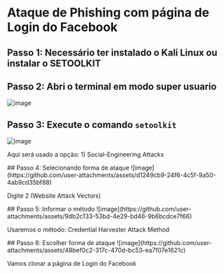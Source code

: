 # Ataque de Phishing com página de Login do Facebook

## Passo 1: Necessário ter instalado o Kali Linux ou instalar o SETOOLKIT
## Passo 2: Abri o terminal em modo super usuario
![image](https://github.com/user-attachments/assets/e6a05fdf-d1bd-4c14-9ee7-65a4d7717a3f)
## Passo 3: Execute o comando ```setoolkit```
![image](https://github.com/user-attachments/assets/4c6c4614-962d-4dfc-9355-cd9e21f2dcd2)
<p>Aqui será usado a opção: 1) Social-Engineering Attacks</p>
## Passo 4: Selecionando forma de ataque
![image](https://github.com/user-attachments/assets/d1249cb9-24f6-4c5f-9a50-4ab9cd35bf88)
<p>Digite 2 (Website Attack Vectors)</p>
## Passo 5: Informar o método
![image](https://github.com/user-attachments/assets/9db2c133-53bd-4e29-bd46-9b6bcdce7f66)
<p>Usaremos o método: Credential Harvester Attack Method</p>
## Passo 6: Escolher forma de ataque
![image](https://github.com/user-attachments/assets/48bef0c2-317c-470d-bc53-ea7f07e1621c)
<p>Vamos clonar a página de Login do Facebook</p>




